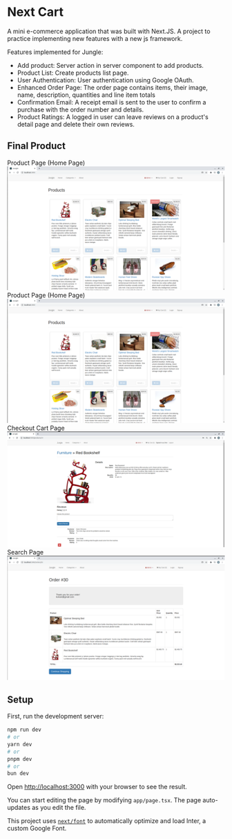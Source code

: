 # Next Cart

A mini e-commerce application that was built with Next.JS.
A project to practice implementing new features with a new js framework.

Features implemented for Jungle:

- Add product: Server action in server component to add products.
- Product List: Create products list page.
- User Authentication: User authentication using Google OAuth.
- Enhanced Order Page: The order page contains items, their image, name, description, quantities and line item totals
- Confirmation Email: A receipt email is sent to the user to confirm a purchase with the order number and details.
- Product Ratings: A logged in user can leave reviews on a product's detail page and delete their own reviews.

## Final Product
Product Page (Home Page)
!["Screenshot of the Product Page"](https://github.com/AleksandarDmitrovic/jungle-rails/blob/master/docs/products.png?raw=true)
Product Page (Home Page)
!["Screenshot of the Product Page"](https://github.com/AleksandarDmitrovic/jungle-rails/blob/master/docs/products.png?raw=true)
Checkout Cart Page
!["Screenshot of Product details Page"](https://github.com/AleksandarDmitrovic/jungle-rails/blob/master/docs/product_details.png?raw=true)
Search Page
!["Screenshot of Order Confirmation Page"](https://github.com/AleksandarDmitrovic/jungle-rails/blob/master/docs/order_confirmation.png?raw=true)



## Setup

First, run the development server:

```bash
npm run dev
# or
yarn dev
# or
pnpm dev
# or
bun dev
```

Open [http://localhost:3000](http://localhost:3000) with your browser to see the result.

You can start editing the page by modifying `app/page.tsx`. The page auto-updates as you edit the file.

This project uses [`next/font`](https://nextjs.org/docs/basic-features/font-optimization) to automatically optimize and load Inter, a custom Google Font.
